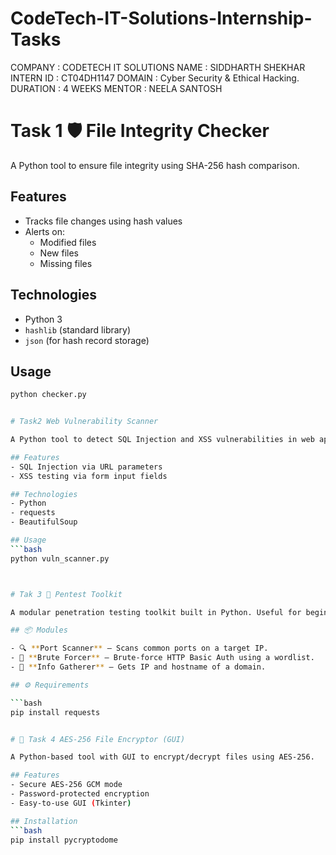 # CodeTech-IT-Solutions-Internship-Tasks
COMPANY : CODETECH IT SOLUTIONS
NAME : SIDDHARTH SHEKHAR 
INTERN ID : CT04DH1147
DOMAIN : Cyber Security & Ethical Hacking.
DURATION : 4 WEEKS
MENTOR : NEELA SANTOSH
# Task 1 🛡️ File Integrity Checker

A Python tool to ensure file integrity using SHA-256 hash comparison.

## Features
- Tracks file changes using hash values
- Alerts on:
  - Modified files
  - New files
  - Missing files

## Technologies
- Python 3
- `hashlib` (standard library)
- `json` (for hash record storage)

## Usage
```bash
python checker.py


# Task2 Web Vulnerability Scanner

A Python tool to detect SQL Injection and XSS vulnerabilities in web applications.

## Features
- SQL Injection via URL parameters
- XSS testing via form input fields

## Technologies
- Python
- requests
- BeautifulSoup

## Usage
```bash
python vuln_scanner.py



# Tak 3 🧰 Pentest Toolkit

A modular penetration testing toolkit built in Python. Useful for beginners in ethical hacking and network security.

## 📦 Modules

- 🔍 **Port Scanner** — Scans common ports on a target IP.
- 🔐 **Brute Forcer** — Brute-force HTTP Basic Auth using a wordlist.
- 🧠 **Info Gatherer** — Gets IP and hostname of a domain.

## ⚙️ Requirements

```bash
pip install requests


# 🔐 Task 4 AES-256 File Encryptor (GUI)

A Python-based tool with GUI to encrypt/decrypt files using AES-256.

## Features
- Secure AES-256 GCM mode
- Password-protected encryption
- Easy-to-use GUI (Tkinter)

## Installation
```bash
pip install pycryptodome



